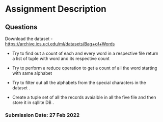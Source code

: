 
# Assignment Description

## Questions
Download the dataset -   https://archive.ics.uci.edu/ml/datasets/Bag+of+Words

* Try to find out a count of each and every word in a respective file return a list of tuple with word and its respective count 

* Try to perform a reduce operation to get a count of all the word starting with same alphabet

* Try to filter out all the alphabets from the special characters in the dataset . 
	
* Create a tuple set of all the records avaialble in all the five file and then store it in sqllite DB . 

### Submission Date: 27 Feb 2022